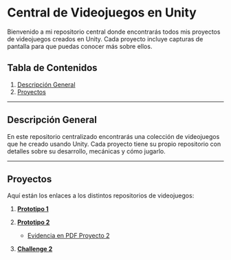# Central de Videojuegos en Unity

Bienvenido a mi repositorio central donde encontrarás todos mis proyectos de videojuegos creados en Unity. Cada proyecto incluye capturas de pantalla para que puedas conocer más sobre ellos.

## Tabla de Contenidos

1. [Descripción General](#descripción-general)
2. [Proyectos](#proyectos)

---

## Descripción General

En este repositorio centralizado encontrarás una colección de videojuegos que he creado usando Unity. Cada proyecto tiene su propio repositorio con detalles sobre su desarrollo, mecánicas y cómo jugarlo.

---

## Proyectos

Aquí están los enlaces a los distintos repositorios de videojuegos:

1. **[Prototipo 1](https://github.com/CrecacionDeVideojuegosGIDS4102/Prototipo1)**

2. **[Prototipo 2](https://github.com/CrecacionDeVideojuegosGIDS4102/Prototipo2)**
   - [Evidencia en PDF Proyecto 2](https://drive.google.com/file/d/1DFlx3yRqNCQM233JDh7TbiQazZIp7Ehh/view?usp=drive_link)

3. **[Challenge 2](https://github.com/CrecacionDeVideojuegosGIDS4102/Challenge02)**
